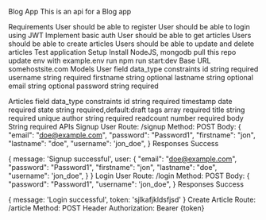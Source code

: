 Blog App
This is an api for a Blog app

Requirements
User should be able to register
User should be able to login  using JWT
Implement basic auth
User should be able to get articles
Users should be able to create articles
Users should be able to update and delete articles
Test application
Setup
Install NodeJS, mongodb
pull this repo
update env with example.env
run npm run start:dev
Base URL
somehostsite.com
Models
User
field	data_type	constraints
id	string	required
username	string	required
firstname	string	optional
lastname	string	optional
email	string	optional
password	string	required

Articles
field	data_type	constraints
id	string	required
timestamp	date	required
state	string	required,default:draft
tags	array	required
title	string	required unique
author	string	required
readcount	number	required
body	String	required
APIs
Signup User
Route: /signup
Method: POST
Body:
{
  "email": "doe@example.com",
  "password": "Password1",
  "firstname": "jon",
  "lastname": "doe",
  "username": 'jon_doe",
}
Responses
Success

{
    message: 'Signup successful',
    user: {
        "email": "doe@example.com",
        "password": "Password1",
        "firstname": "jon",
        "lastname": "doe",
        "username": 'jon_doe",
    }
}
Login User
Route: /login
Method: POST
Body:
{
  "password": "Password1",
  "username": 'jon_doe",
}
Responses
Success

{
    message: 'Login successful',
    token: 'sjlkafjkldsfjsd'
}
Create Article
Route: /article
Method: POST
Header
Authorization: Bearer {token}

